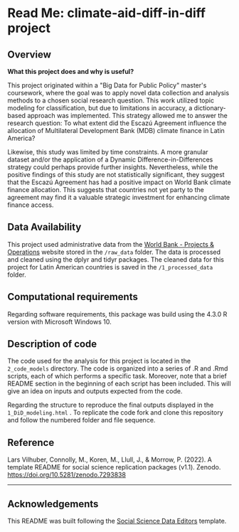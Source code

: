 # Read Me: climate-aid-diff-in-diff project

## Overview

**What this project does and why is useful?**

This project originated within a "Big Data for Public Policy" master's coursework, where the goal was to apply novel data collection and analysis methods to a chosen social research question. This work utilized topic modeling for classification, but due to limitations in accuracy, a dictionary-based approach was implemented. This strategy allowed me to answer the research question: To what extent did the Escazú Agreement influence the allocation of Multilateral Development Bank (MDB) climate finance in Latin America?

Likewise, this study was limited by time constraints. A more granular dataset and/or the application of a Dynamic Difference-in-Differences strategy could perhaps provide further insights. Nevertheless, while the positive findings of this study are not statistically significant, they suggest that the Escazú Agreement has had a positive impact on World Bank climate finance allocation. This suggests that countries not yet party to the agreement may find it a valuable strategic investment for enhancing climate finance access.

## **Data** Availability

This project used administrative data from the [World Bank - Projects & Operations](https://projects.worldbank.org/en/projects-operations/projects-list?os=0) website stored in the `/raw_data` folder. The data is processed and cleaned using the dplyr and tidyr packages. The cleaned data for this project for Latin American countries is saved in the `/1_processed_data` folder.

## Computational requirements

Regarding software requirements, this package was build using the 4.3.0 R version with Microsoft Windows 10.

## Description of code

The code used for the analysis for this project is located in the `2_code_models` directory. The code is organized into a series of .R and .Rmd scripts, each of which performs a specific task. Moreover, note that a brief README section in the beginning of each script has been included. This will give an idea on inputs and outputs expected from the code.

Regarding the structure to reproduce the final outputs displayed in the `1_DiD_modeling.html` . To replicate the code fork and clone this repository and follow the numbered folder and file sequence.

## Reference

Lars Vilhuber, Connolly, M., Koren, M., Llull, J., & Morrow, P. (2022). A template README for social science replication packages (v1.1). Zenodo. <https://doi.org/10.5281/zenodo.7293838>

------------------------------------------------------------------------

## Acknowledgements

This README was built following the [Social Science Data Editors](https://social-science-data-editors.github.io/template_README/ "https://github.com/social-science-data-editors/template_README/blob/release-candidate/templates/README.md") template.
